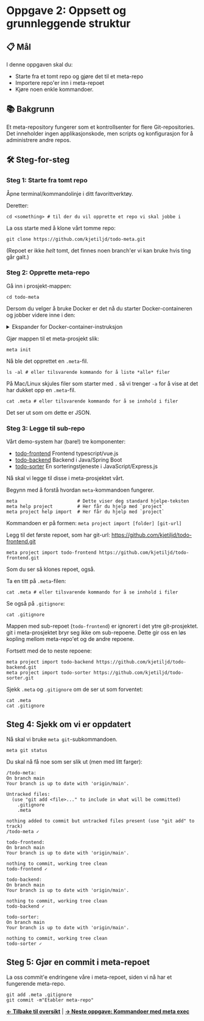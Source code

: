 # Oppgave 2: Oppsett og grunnleggende struktur

## 📋 Mål

I denne oppgaven skal du:
- Starte fra et tomt repo og gjøre det til et meta-repo
- Importere repo'er inn i meta-repoet
- Kjøre noen enkle kommandoer.

## 📚 Bakgrunn

Et meta-repository fungerer som et kontrollsenter for flere Git-repositories. Det inneholder ingen applikasjonskode, men scripts og konfigurasjon for å administrere andre repos.

## 🛠 Steg-for-steg

### Steg 1: Starte fra tomt repo


Åpne terminal/kommandolinje i ditt favorittverktøy.

Deretter:

```shell
cd <something> # til der du vil opprette et repo vi skal jobbe i
```
La oss starte med å klone vårt tomme repo:

```shell
git clone https://github.com/kjetiljd/todo-meta.git
```
(Repoet er ikke _helt_ tomt, det finnes noen branch'er vi kan bruke hvis ting går galt.)


### Steg 2: Opprette meta-repo

Gå inn i prosjekt-mappen:

```shell
cd todo-meta
```

Dersom du velger å bruke Docker er det nå du starter Docker-containeren og jobber videre inne i den:
<details markdown="1">
  <summary>Ekspander for Docker-container-instruksjon</summary>
<hr/>
Start container slik (denne gang tar vi med git name/email):

Windows (powershell):
```powershell
$gitUserName = try { git config user.name } catch { "" }
$gitUserEmail = try { git config user.email } catch { "" }

docker run --rm -it `
  -v "$($PWD.Path):/work" -w /work `
  -e "GIT_USER_NAME=$gitUserName" `
  -e "GIT_USER_EMAIL=$gitUserEmail" `
  ghcr.io/kjetiljd/meta-repo-workshop-tools:latest bash
```

Mac/Linux:
```shell
docker run --rm -it \
  -v "$PWD:/work" -w /work \
  -e "GIT_USER_NAME=$(git config user.name || echo '')" \
  -e "GIT_USER_EMAIL=$(git config user.email || echo '')" \
  ghcr.io/kjetiljd/meta-repo-workshop-tools:latest bash

```
<hr/>
</details>


Gjør mappen til et meta-prosjekt slik:

```shell
meta init
```
Nå ble det opprettet en `.meta`-fil.

```shell
ls -al # eller tilsvarende kommando for å liste *alle* filer
```
På Mac/Linux skjules filer som starter med `.` så vi trenger `-a` for å vise at det har dukket opp en `.meta`-fil. 

```shell
cat .meta # eller tilsvarende kommando for å se innhold i filer
```
Det ser ut som om dette er JSON.

### Steg 3: Legge til sub-repo

Vårt demo-system har (bare!) tre komponenter:

- [todo-frontend](https://github.com/kjetiljd/todo-frontend) Frontend typescript/vue.js
- [todo-backend](https://github.com/kjetiljd/todo-backend) Backend i Java/Spring Boot
- [todo-sorter](https://github.com/kjetiljd/todo-sorter) En sorteringstjeneste i JavaScript/Express.js

Nå skal vi legge til disse i meta-prosjektet vårt.

Begynn med å forstå hvordan `meta`-kommandoen fungerer.

```shell
meta                      # Dette viser deg standard hjelpe-teksten
meta help project         # Her får du hjelp med `project`
meta project help import  # Her får du hjelp med `project`
```

Kommandoen er på formen: `meta project import [folder] [git-url]`

Legg til det første repoet, som har git-url: https://github.com/kjetiljd/todo-frontend.git

```shell
meta project import todo-frontend https://github.com/kjetiljd/todo-frontend.git
```
Som du ser så klones repoet, også.

Ta en titt på `.meta`-filen:
```shell
cat .meta # eller tilsvarende kommando for å se innhold i filer
```

Se også på `.gitignore`:
```shell
cat .gitignore
```
Mappen med sub-repoet (`todo-frontend`) er ignorert i det ytre git-prosjektet. git i meta-prosjektet bryr seg ikke om sub-repoene. Dette gir oss en løs kopling mellom meta-repo'et og de andre repoene.

Fortsett med de to neste repoene:

```shell
meta project import todo-backend https://github.com/kjetiljd/todo-backend.git
meta project import todo-sorter https://github.com/kjetiljd/todo-sorter.git
```

Sjekk `.meta` og `.gitignore` om de ser ut som forventet:

```shell
cat .meta
cat .gitignore
```

## Steg 4: Sjekk om vi er oppdatert

Nå skal vi bruke `meta git`-subkommandoen.

```shell
meta git status
```
Du skal nå få noe som ser slik ut (men med litt farger):
```plaintext
/todo-meta:
On branch main
Your branch is up to date with 'origin/main'.

Untracked files:
  (use "git add <file>..." to include in what will be committed)
	.gitignore
	.meta

nothing added to commit but untracked files present (use "git add" to track)
/todo-meta ✓

todo-frontend:
On branch main
Your branch is up to date with 'origin/main'.

nothing to commit, working tree clean
todo-frontend ✓

todo-backend:
On branch main
Your branch is up to date with 'origin/main'.

nothing to commit, working tree clean
todo-backend ✓

todo-sorter:
On branch main
Your branch is up to date with 'origin/main'.

nothing to commit, working tree clean
todo-sorter ✓

```

## Steg 5: Gjør en commit i meta-repoet

La oss commit'e endringene våre i meta-repoet, siden vi nå har et fungerende meta-repo.

```shell
git add .meta .gitignore
git commit -m"Etabler meta-repo"
```

**[← Tilbake til oversikt](../)** | **[→ Neste oppgave: Kommandoer med meta exec](../03-commands/)**
